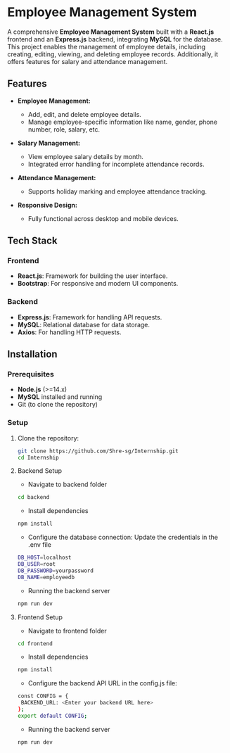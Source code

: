 # Employee Management System

A comprehensive **Employee Management System** built with a **React.js** frontend and an **Express.js** backend, integrating **MySQL** for the database. This project enables the management of employee details, including creating, editing, viewing, and deleting employee records. Additionally, it offers features for salary and attendance management.

## Features

- **Employee Management:**
  - Add, edit, and delete employee details.
  - Manage employee-specific information like name, gender, phone number, role, salary, etc.

- **Salary Management:**
  - View employee salary details by month.
  - Integrated error handling for incomplete attendance records.

- **Attendance Management:**
  - Supports holiday marking and employee attendance tracking.

- **Responsive Design:**
  - Fully functional across desktop and mobile devices.

## Tech Stack

### Frontend
- **React.js**: Framework for building the user interface.
- **Bootstrap**: For responsive and modern UI components.

### Backend
- **Express.js**: Framework for handling API requests.
- **MySQL**: Relational database for data storage.
- **Axios**: For handling HTTP requests.

## Installation

### Prerequisites
- **Node.js** (>=14.x)
- **MySQL** installed and running
- Git (to clone the repository)

### Setup

1. Clone the repository:
   ```bash
   git clone https://github.com/Shre-sg/Internship.git
   cd Internship
   ```
   
2. Backend Setup
   - Navigate to backend folder
   ```bash
   cd backend
   ```
   - Install dependencies
   ```bash
   npm install
   ```
   - Configure the database connection: Update the credentials in the .env file
   ```bash
   DB_HOST=localhost
   DB_USER=root
   DB_PASSWORD=yourpassword
   DB_NAME=employeedb
   ```
   - Running the backend server
   ```bash
   npm run dev
   ```

3. Frontend Setup
   - Navigate to frontend folder
   ```bash
   cd frontend
   ```
   - Install dependencies
   ```bash
   npm install
   ```
   - Configure the backend API URL in the config.js file:
   ```bash
   const CONFIG = {
    BACKEND_URL: <Enter your backend URL here>
   };
   export default CONFIG;
   ```
   - Running the backend server
   ```bash
   npm run dev
   ```

